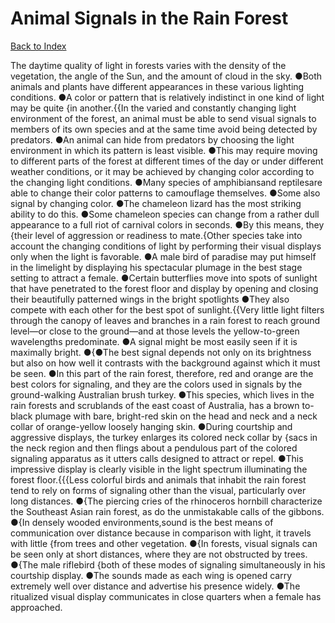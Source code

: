 # Animal Signals in the Rain Forest
[Back to Index](https://github.com/windows10010/tpoExtractor/blob/master/README.md)

The daytime quality of light in forests varies with the density of the vegetation, the angle of the Sun, and the amount of cloud in the sky. ●Both animals and plants have different appearances in these various lighting conditions. ●A color or pattern that is relatively indistinct in one kind of light may be quite {in another.{{In the varied and constantly changing light environment of the forest, an animal must be able to send visual signals to members of its own species and at the same time avoid being detected by predators. ●An animal can hide from predators by choosing the light environment in which its pattern is least visible. ●This may require moving to different parts of the forest at different times of the day or under different weather conditions, or it may be achieved by changing color according to the changing light conditions. ●Many species of amphibiansand reptilesare able to change their color patterns to camouflage themselves. ●Some also signal by changing color. ●The chameleon lizard has the most striking ability to do this. ●Some chameleon species can change from a rather dull appearance to a full riot of carnival colors in seconds. ●By this means, they {their level of aggression or readiness to mate.{Other species take into account the changing conditions of light by performing their visual displays only when the light is favorable. ●A male bird of paradise may put himself in the limelight by displaying his spectacular plumage in the best stage setting to attract a female. ●Certain butterflies move into spots of sunlight that have penetrated to the forest floor and display by opening and closing their beautifully patterned wings in the bright spotlights ●They also compete with each other for the best spot of sunlight.{{Very little light filters through the canopy of leaves and branches in a rain forest to reach ground level—or close to the ground—and at those levels the yellow-to-green wavelengths predominate. ●A signal might be most easily seen if it is maximally bright. ●{●The best signal depends not only on its brightness but also on how well it contrasts with the background against which it must be seen. ●In this part of the rain forest, therefore, red and orange are the best colors for signaling, and they are the colors used in signals by the ground-walking Australian brush turkey. ●This species, which lives in the rain forests and scrublands of the east coast of Australia, has a brown to-black plumage with bare, bright-red skin on the head and neck and a neck collar of orange-yellow loosely hanging skin. ●During courtship and aggressive displays, the turkey enlarges its colored neck collar by {sacs in the neck region and then flings about a pendulous part of the colored signaling apparatus as it utters calls designed to attract or repel. ●This impressive display is clearly visible in the light spectrum illuminating the forest floor.{{{Less colorful birds and animals that inhabit the rain forest tend to rely on forms of signaling other than the visual, particularly over long distances.
●{The piercing cries of the rhinoceros hornbill characterize the Southeast Asian rain forest, as do the unmistakable calls of the gibbons.
●{In densely wooded environments,sound is the best means of communication over distance because in comparison with light, it travels with little {from trees and other vegetation.
●{In forests, visual signals can be seen only at short distances, where they are not obstructed by trees. ●{The male riflebird {both of these modes of signaling simultaneously 
in his courtship display. ●The sounds made as each wing is opened carry extremely well over distance and advertise his presence widely. ●The ritualized visual display communicates in close 
quarters when a female has approached.